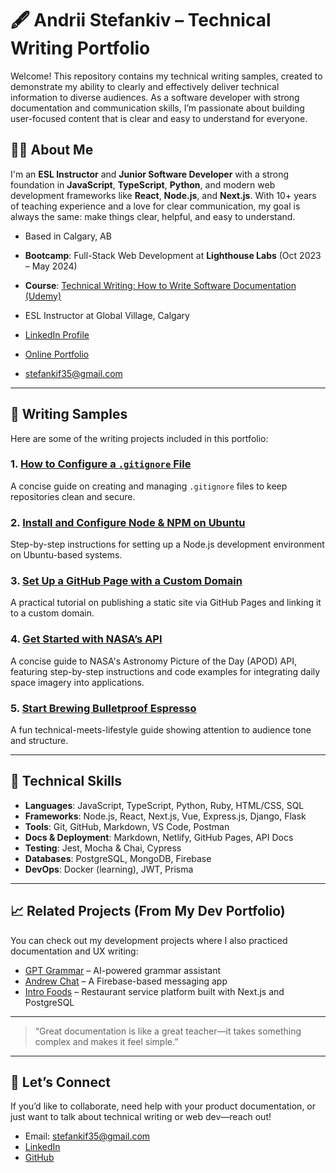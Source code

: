 # 🖋️ Andrii Stefankiv – Technical Writing Portfolio

Welcome! This repository contains my technical writing samples, created to demonstrate my ability to clearly and effectively deliver technical information to diverse audiences. As a software developer with strong documentation and communication skills, I’m passionate about building user-focused content that is clear and easy to understand for everyone.

## 👨‍💻 About Me

I'm an **ESL Instructor** and **Junior Software Developer** with a strong foundation in **JavaScript**, **TypeScript**, **Python**, and modern web development frameworks like **React**, **Node.js**, and **Next.js**. With 10+ years of teaching experience and a love for clear communication, my goal is always the same: make things clear, helpful, and easy to understand.

- Based in Calgary, AB

- **Bootcamp**: Full-Stack Web Development at **Lighthouse Labs** (Oct 2023 – May 2024)

- **Course**: [Technical Writing: How to Write Software Documentation (Udemy)](https://www.udemy.com/course/start-your-career-as-user-assistance-developer/?couponCode=ST14MT150425G1)

- ESL Instructor at Global Village, Calgary

- [LinkedIn Profile](https://www.linkedin.com/in/andrii-stefankiv/)

- [Online Portfolio](https://portfolioandrew.netlify.app/) 

- stefankif35@gmail.com

---

## 📘 Writing Samples

Here are some of the writing projects included in this portfolio:

### 1. [How to Configure a `.gitignore` File](./how_to_configure_a_gitignore_file.md)
A concise guide on creating and managing `.gitignore` files to keep repositories clean and secure.

### 2. [Install and Configure Node & NPM on Ubuntu](./install_and_configure_node_&_npm_on_ubuntu.md)
Step-by-step instructions for setting up a Node.js development environment on Ubuntu-based systems.

### 3. [Set Up a GitHub Page with a Custom Domain](./set_up_a_github_page_with_a_custom_domain.md)
A practical tutorial on publishing a static site via GitHub Pages and linking it to a custom domain.

### 4. [Get Started with NASA’s API](./NASA_api_documentation.md)
A concise guide to NASA's Astronomy Picture of the Day (APOD) API, featuring step-by-step instructions and code examples for integrating daily space imagery into applications.

### 5. [Start Brewing Bulletproof Espresso](./start_brewing_bulletproof_espresso.md)
A fun technical-meets-lifestyle guide showing attention to audience tone and structure.

---

## 🔧 Technical Skills

- **Languages**: JavaScript, TypeScript, Python, Ruby, HTML/CSS, SQL
- **Frameworks**: Node.js, React, Next.js, Vue, Express.js, Django, Flask
- **Tools**: Git, GitHub, Markdown, VS Code, Postman
- **Docs & Deployment**: Markdown, Netlify, GitHub Pages, API Docs
- **Testing**: Jest, Mocha & Chai, Cypress
- **Databases**: PostgreSQL, MongoDB, Firebase
- **DevOps**: Docker (learning), JWT, Prisma

---

## 📈 Related Projects (From My Dev Portfolio)

You can check out my development projects where I also practiced documentation and UX writing:

- [GPT Grammar](https://gptgrammar.netlify.app/) – AI-powered grammar assistant
- [Andrew Chat](https://andrew-chatt.netlify.app/) – A Firebase-based messaging app
- [Intro Foods](https://github.com/AStefankiv/intro-foods) – Restaurant service platform built with Next.js and PostgreSQL

---

> “Great documentation is like a great teacher—it takes something complex and makes it feel simple.”

---

## 💬 Let’s Connect

If you’d like to collaborate, need help with your product documentation, or just want to talk about technical writing or web dev—reach out!

- Email: stefankif35@gmail.com
- [LinkedIn](https://www.linkedin.com/in/andrii-stefankiv/)
- [GitHub](https://github.com/AStefankiv)